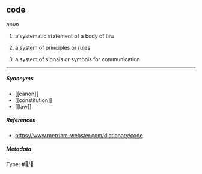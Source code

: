 ## code  

_noun_

1. a systematic statement of a body of law

2. a system of principles or rules

3. a system of signals or symbols for communication

___

##### Synonyms

-   [[canon]]
-   [[constitution]]
-   [[law]]

##### References

- https://www.merriam-webster.com/dictionary/code

##### Metadata

Type: #💬/💬 